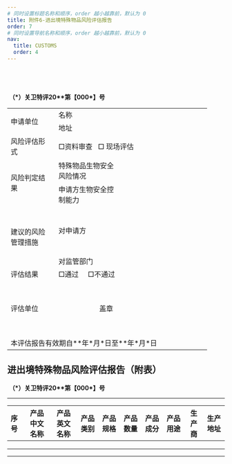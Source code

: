 ```yaml
---
# 同时设置标题名称和顺序，order 越小越靠前，默认为 0
title: 附件6-进出境特殊物品风险评估报告
order: 7
# 同时设置导航名称和顺序，order 越小越靠前，默认为 0
nav:
  title: CUSTOMS
  order: 4 
---
```


# 		

​																																					

​																																									**（\*）关卫特评20\*\*第【000\*】号**




<table>
 <col width=94 style='mso-width-source:userset;mso-width-alt:3008;width:71pt'>
 <col width=69 span=2 style='width:52pt'>
 <col width=181 style='mso-width-source:userset;mso-width-alt:5802;width:136pt'>
 <tr height=28 style='height:21.0pt'>
  <td rowspan=2 height=56 class=xl65 width=94 style='height:42.0pt;width:71pt'>申请单位</td>
  <td class=xl66 width=69 style='border-left:none;width:52pt'>名称</td>
  <td colspan=2 class=xl67 width=250 style='border-left:none;width:188pt'><span
  lang=EN-US>　</span></td>
 </tr>
 <tr height=28 style='height:21.0pt'>
  <td height=28 class=xl66 width=69 style='height:21.0pt;border-top:none;
  border-left:none;width:52pt'>地址</td>
  <td colspan=2 class=xl67 width=250 style='border-left:none;width:188pt'><span
  lang=EN-US>　</span></td>
 </tr>
 <tr height=57 style='height:42.5pt'>
  <td height=57 class=xl65 width=94 style='height:42.5pt;border-top:none;
  width:71pt'>风险评估<font class="font10">形式</font></td>
  <td colspan=3 class=xl68 width=319 style='border-left:none;width:240pt'>□资料审查<span
  style='mso-spacerun:yes'>&nbsp;&nbsp; </span>□ 现场评估</td>
 </tr>
 <tr height=29 style='mso-height-source:userset;height:21.5pt'>
  <td rowspan=2 height=85 class=xl65 width=94 style='height:63.5pt;border-top:
  none;width:71pt'>风险判定<font class="font10">结果</font></td>
  <td colspan=2 class=xl68 width=138 style='border-left:none;width:104pt'>特殊物品生物安全风险情况</td>
  <td class=xl69 width=181 style='border-top:none;border-left:none;width:136pt'>　</td>
 </tr>
 <tr height=56 style='mso-height-source:userset;height:42.0pt'>
  <td colspan=2 height=56 class=xl68 width=138 style='height:42.0pt;border-left:
  none;width:104pt'>申请方生物安全控制能力</td>
  <td class=xl69 width=181 style='border-top:none;border-left:none;width:136pt'>　</td>
 </tr>
 <tr height=111 style='mso-height-source:userset;height:83.5pt'>
  <td rowspan=2 height=139 class=xl65 width=94 style='height:104.5pt;
  border-top:none;width:71pt'>建议的风险管理措施</td>
  <td colspan=2 class=xl68 width=138 style='border-left:none;width:104pt'>对申请方</td>
  <td class=xl69 width=181 style='border-top:none;border-left:none;width:136pt'>　</td>
 </tr>
 <tr height=28 style='height:21.0pt'>
  <td colspan=2 height=28 class=xl68 width=138 style='height:21.0pt;border-left:
  none;width:104pt'>对监管部门</td>
  <td class=xl69 width=181 style='border-top:none;border-left:none;width:136pt'>　</td>
 </tr>
 <tr height=28 style='height:21.0pt'>
  <td height=28 class=xl65 width=94 style='height:21.0pt;border-top:none;
  width:71pt'>评估结果</td>
  <td colspan=3 class=xl68 width=319 style='border-left:none;width:240pt'>□通过<span
  style='mso-spacerun:yes'>&nbsp;&nbsp;&nbsp;&nbsp; </span>□不通过<span
  style='mso-spacerun:yes'>&nbsp;&nbsp;&nbsp;&nbsp;&nbsp;</span></td>
 </tr>
 <tr height=129 style='mso-height-source:userset;height:96.5pt'>
  <td height=129 class=xl70 style='height:96.5pt;border-top:none'>评估单位</td>
  <td colspan=3 class=xl71 style='border-left:none'><span lang=EN-US><span
  style='mso-spacerun:yes'>&nbsp;&nbsp;&nbsp;&nbsp;&nbsp;&nbsp;&nbsp;&nbsp;&nbsp;&nbsp;&nbsp;&nbsp;&nbsp;&nbsp;&nbsp;&nbsp;&nbsp;&nbsp;&nbsp;&nbsp;&nbsp;
  </span>盖章</span></td>
 </tr>
 <tr height=28 style='height:21.0pt'>
  <td colspan=4 height=28 class=xl72 style='height:21.0pt'>本评估报告有效期自**年*月*日至**年*月*日</td>
 </tr>
</table>



## 		

## 					进出境特殊物品风险评估报告（附表）

​																												**（\*）关卫特评20\*\*第【000\*】号**

------ -------------- -------------- ---------- ---------- ---------- ---------- ---------- -------- ----------
| 序号 | 产品中文名称 | 产品英文名称 | 产品类别 | 产品规格 | 产品数量 | 产品成分 | 产品用途 | 生产商 | 生产地址 |
| :--- | :----------: | :----------: | :------: | -------- | -------- | -------- | -------- | ------ | -------- |
|      |              |              |          |          |          |          |          |        |          |
|      |              |              |          |          |          |          |          |        |          |
|      |              |              |          |          |          |          |          |        |          |

------ -------------- -------------- ---------- ---------- ---------- ---------- ---------- -------- ----------
